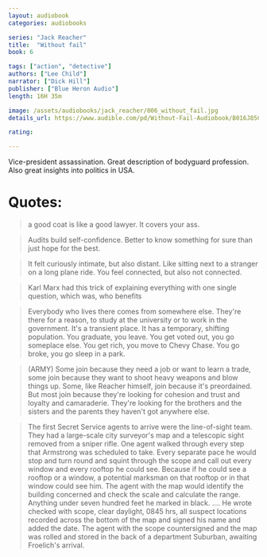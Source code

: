 ```yaml
---
layout: audiobook
categories: audiobooks

series: "Jack Reacher"
title:  "Without fail"
book: 6

tags: ["action", "detective"]
authors: ["Lee Child"]
narrator: ["Dick Hill"]
publisher: ["Blue Heron Audio"]
length: 16H 35m

image: /assets/audiobooks/jack_reacher/006_without_fail.jpg
details_url: https://www.audible.com/pd/Without-Fail-Audiobook/B016J85CWW

rating: 

---
```


Vice-president assassination. Great description of bodyguard profession. Also great insights into politics in USA. 

# Quotes: 

> a good coat is like a good lawyer. It covers your ass.

> Audits build self-confidence. Better to know something for sure than just hope for the best.

> It felt curiously intimate, but also distant. Like sitting next to a stranger on a long plane ride. You feel connected, but also not connected.

> Karl Marx had this trick of explaining everything with one single question, which was, who benefits

> Everybody who lives there comes from somewhere else. They're there for a reason, to study at the university or to work in the government. It's a transient place. It has a temporary, shifting population. You graduate, you leave. You get voted out, you go someplace else. You get rich, you move to Chevy Chase. You go broke, you go sleep in a park.

> (ARMY) Some join because they need a job or want to learn a trade, some join because they want to shoot heavy weapons and blow things up. Some, like Reacher himself, join because it's preordained. But most join because they're looking for cohesion and trust and loyalty and camaraderie. They're looking for the brothers and the sisters and the parents they haven't got anywhere else.

> The first Secret Service agents to arrive were the line-of-sight team. They had a large-scale city surveyor's map and a telescopic sight removed from a sniper rifle. One agent walked through every step that Armstrong was scheduled to take. Every separate pace he would stop and turn round and squint through the scope and call out every window and every rooftop he could see. Because if he could see a rooftop or a window, a potential marksman on that rooftop or in that window could see him. The agent with the map would identify the building concerned and check the scale and calculate the range. Anything under seven hundred feet he marked in black. .... He wrote checked with scope, clear daylight, 0845 hrs, all suspect locations recorded across the bottom of the map and signed his name and added the date. The agent with the scope countersigned and the map was rolled and stored in the back of a department Suburban, awaiting Froelich's arrival.